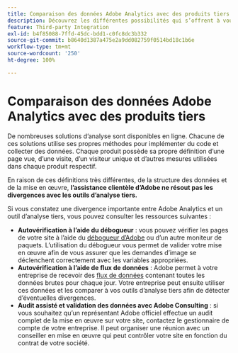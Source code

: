 ```yaml
---
title: Comparaison des données Adobe Analytics avec des produits tiers
description: Découvrez les différentes possibilités qui s’offrent à vous lorsque vous comparez directement les données dans Adobe Analytics aux données collectées par d’autres solutions d’analyse.
feature: Third-party Integration
exl-id: b4f85088-7ffd-45dc-bdd1-c0fc8dc3b332
source-git-commit: b8640d1387a475e2a9dd082759f0514bd18c1b6e
workflow-type: tm+mt
source-wordcount: '250'
ht-degree: 100%

---
```


# Comparaison des données Adobe Analytics avec des produits tiers

De nombreuses solutions d’analyse sont disponibles en ligne. Chacune de ces solutions utilise ses propres méthodes pour implémenter du code et collecter des données. Chaque produit possède sa propre définition d’une page vue, d’une visite, d’un visiteur unique et d’autres mesures utilisées dans chaque produit respectif.

En raison de ces définitions très différentes, de la structure des données et de la mise en œuvre, **l’assistance clientèle d’Adobe ne résout pas les divergences avec les outils d’analyse tiers.**

Si vous constatez une divergence importante entre Adobe Analytics et un outil d’analyse tiers, vous pouvez consulter les ressources suivantes :

* **Autovérification à l’aide du débogueur** : vous pouvez vérifier les pages de votre site à l’aide du [débogueur d’Adobe](https://experienceleague.adobe.com/docs/debugger/using/experience-cloud-debugger.html?lang=fr) ou d’un autre moniteur de paquets. L’utilisation du débogueur vous permet de valider votre mise en œuvre afin de vous assurer que les demandes d’image se déclenchent correctement avec les variables appropriées.
* **Autovérification à l’aide de flux de données** : Adobe permet à votre entreprise de recevoir des [flux de données](/help/export/analytics-data-feed/data-feed-overview.md) contenant toutes les données brutes pour chaque jour. Votre entreprise peut ensuite utiliser ces données et les comparer à vos outils d’analyse tiers afin de détecter d’éventuelles divergences.
* **Audit assisté et validation des données avec Adobe Consulting** : si vous souhaitez qu’un représentant Adobe officiel effectue un audit complet de la mise en œuvre sur votre site, contactez le gestionnaire de compte de votre entreprise. Il peut organiser une réunion avec un conseiller en mise en œuvre qui peut contrôler votre site en fonction du contrat de votre société.

